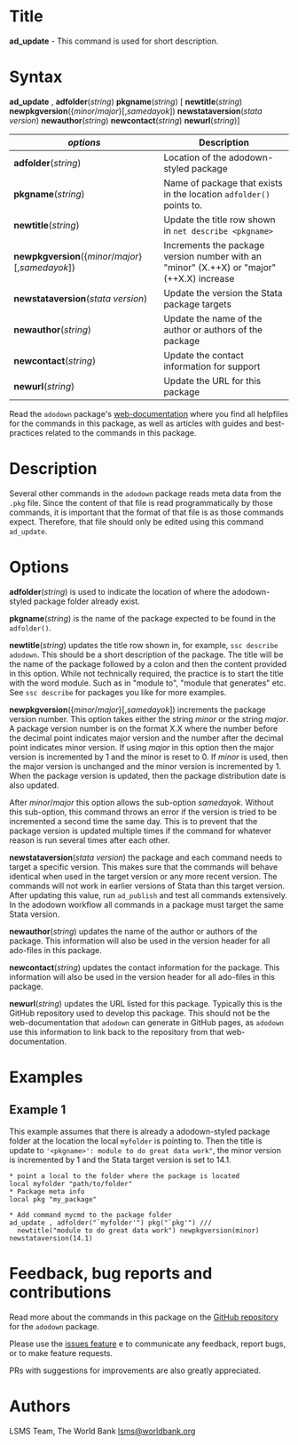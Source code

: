 # Title

__ad_update__ - This command is used for short description.

# Syntax

__ad_update__ , __**adf**older__(_string_) __**pkg**name__(_string_) [ __**newtit**le__(_string_) __**newpkg**version__({_minor_/_major_}[,_samedayok_]) __**newsta**taversion__(_stata_ _version_) __**newaut**hor__(_string_) __**newcon**tact__(_string_) __newurl__(_string_)]

| _options_ | Description |
|-----------|-------------|
| __**adf**older__(_string_) | Location of the adodown-styled package |
| __**pkg**name__(_string_) | Name of package that exists in the location `adfolder()` points to. |
| __**newtit**le__(_string_) | Update the title row shown in `net describe <pkgname>` |
| __**newpkg**version__({_minor_/_major_}[,_samedayok_]) | Increments the package version number with an "minor" (X.++X) or "major" (++X.X) increase |
| __**newsta**taversion__(_stata_ _version_) | Update the version the Stata package targets |
| __**newaut**hor__(_string_) | Update the name of the author or authors of the package |
| __**newcon**tact__(_string_) | Update the contact information for support |
| __newurl__(_string_) | Update the URL for this package |

Read the `adodown` package's [web-documentation](https://lsms-worldbank.github.io/adodown/) where you find all helpfiles for the commands in this package, as well as articles with guides and best-practices related to the commands in this package.

# Description

Several other commands in the `adodown` package reads meta data from the `.pkg` file.
Since the content of that file is read programmatically by those commands,
it is important that the format of that file is as those commands expect.
Therefore, that file should only be edited using this command `ad_update`.

# Options

__**adf**older__(_string_) is used to indicate the location of where the adodown-styled package folder already exist.

__**pkg**name__(_string_) is the name of the package expected to be found in the `adfolder()`.

__**newtit**le__(_string_) updates the title row shown in, for example, `ssc describe adodown`. This should be a short description of the package. The title will be the name of the package followed by a colon and then the content provided in this option. While not technically required, the practice is to start the title with the word module. Such as in "module to", "module that generates" etc. See `ssc describe` for packages you like for more examples.

__**newpkg**version__({_minor_/_major_}[,_samedayok_]) increments the package version number. This option takes either the string _minor_ or the string _major_. A package version number is on the format X.X where the number before the decimal point indicates major version and the number after the decimal point indicates minor version. If using _major_ in this option then the major version is incremented by 1 and the minor is reset to 0. If _minor_ is used, then the major version is unchanged and the minor version is incremented by 1. When the package version is updated, then the package distribution date is also updated.

After _minor_/_major_ this option allows the sub-option _samedayok_. Without this sub-option, this command throws an error if the version is tried to be incremented a second time the same day. This is to prevent that the package version is updated multiple times if the command for whatever reason is run several times after each other.

__**newsta**taversion__(_stata_ _version_) the package and each command needs to target a specific version. This makes sure that the commands will behave identical when used in the target version or any more recent version. The commands will not work in earlier versions of Stata than this target version. After updating this value, run `ad_publish` and test all commands extensively. In the adodown workflow all commands in a package must target the same Stata version.

__**newaut**hor__(_string_) updates the name of the author or authors of the package. This information will also be used in the version header for all ado-files in this package.

__**newcon**tact__(_string_) updates the contact information for the package. This information will also be used in the version header for all ado-files in this package.

__newurl__(_string_) updates the URL listed for this package. Typically this is the GitHub repository used to develop this package. This should not be the web-documentation that `adodown` can generate in GitHub pages, as `adodown` use this information to link back to the repository from that web-documentation.

# Examples

## Example 1

This example assumes that there is already a adodown-styled package folder at the location the local `myfolder` is pointing to. Then the title is update to `'<pkgname>': module to do great data work"`, the minor version is incremented by 1 and the Stata target version is set to 14.1.

```
* point a local to the folder where the package is located
local myfolder "path/to/folder"
* Package meta info
local pkg "my_package"

* Add command mycmd to the package folder
ad_update , adfolder("`myfolder'") pkg("`pkg'") ///
  newtitle("module to do great data work") newpkgversion(minor) newstataversion(14.1)
```

# Feedback, bug reports and contributions

Read more about the commands in this package on the [GitHub repository](https://github.com/lsms-worldbank/adodown) for the `adodown` package.

Please use the [issues feature](https://github.com/lsms-worldbank/adodown/issues) e to communicate any feedback, report bugs, or to make feature requests.

PRs with suggestions for improvements are also greatly appreciated.

# Authors

LSMS Team, The World Bank lsms@worldbank.org
